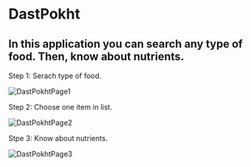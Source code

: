 # DastPokht
In this application you can search any type of food. Then, know about nutrients. 
-----------------------

Step 1: Serach type of food.

![DastPokhtPage1](https://user-images.githubusercontent.com/108654470/231730162-2bc1fc5d-526d-451d-ad49-030336a5a4f6.png)

Step 2: Choose one item in list.

![DastPokhtPage2](https://user-images.githubusercontent.com/108654470/231730180-a4da1f00-d6ba-4d51-89b6-102b28224ff9.png)

Stpe 3: Know about nutrients.

![DastPokhtPage3](https://user-images.githubusercontent.com/108654470/231730205-43964e78-f234-4c36-8eec-3676ce04286e.png)
